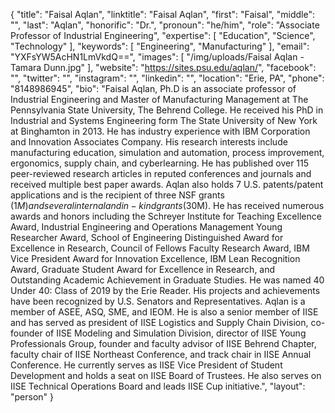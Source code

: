 {
  "title": "Faisal Aqlan",
  "linktitle": "Faisal Aqlan",
  "first": "Faisal",
  "middle": "",
  "last": "Aqlan",
  "honorific": "Dr.",
  "pronoun": "he/him",
  "role": "Associate Professor of Industrial Engineering",
  "expertise": [
    "Education",
    "Science",
    "Technology"
  ],
  "keywords": [
    "Engineering",
    "Manufacturing"
  ],
  "email": "YXFsYW5AcHN1LmVkdQ==",
  "images": [
    "/img/uploads/Faisal Aqlan - Tamara Dunn.jpg"
  ],
  "website": "https://sites.psu.edu/aqlan/",
  "facebook": "",
  "twitter": "",
  "instagram": "",
  "linkedin": "",
  "location": "Erie, PA",
  "phone": "8148986945",
  "bio": "Faisal Aqlan, Ph.D is an associate professor of Industrial Engineering and Master of Manufacturing Management at The Pennsylvania State University, The Behrend College. He received his PhD in Industrial and Systems Engineering form The State University of New York at Binghamton in 2013. He has industry experience with IBM Corporation and Innovation Associates Company. His research interests include manufacturing education, simulation and automation, process improvement, ergonomics, supply chain, and cyberlearning. He has published over 115 peer-reviewed research articles in reputed conferences and journals and received multiple best paper awards. Aqlan also holds 7 U.S. patents/patent applications and is the recipient of three NSF grants ($1M) and several internal and in-kind grants ($30M). He has received numerous awards and honors including the Schreyer Institute for Teaching Excellence Award, Industrial Engineering and Operations Management Young Researcher Award, School of Engineering Distinguished Award for Excellence in Research, Council of Fellows Faculty Research Award, IBM Vice President Award for Innovation Excellence, IBM Lean Recognition Award, Graduate Student Award for Excellence in Research, and Outstanding Academic Achievement in Graduate Studies. He was named 40 Under 40: Class of 2019 by the Erie Reader. His projects and achievements have been recognized by U.S. Senators and Representatives. Aqlan is a member of ASEE, ASQ, SME, and IEOM. He is also a senior member of IISE and has served as president of IISE Logistics and Supply Chain Division, co-founder of IISE Modeling and Simulation Division, director of IISE Young Professionals Group, founder and faculty advisor of IISE Behrend Chapter, faculty chair of IISE Northeast Conference, and track chair in IISE Annual Conference. He currently serves as IISE Vice President of Student Development and holds a seat on IISE Board of Trustees. He also serves on IISE Technical Operations Board and leads IISE Cup initiative.",
  "layout": "person"
}
